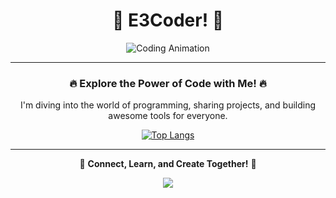 <div align="center">

# 🌟 **E3Coder**! 🌟  

<div id="header">
  <img src="https://media3.giphy.com/media/nd0lphXcwThN2nlNFV/giphy.gif?cid=6c09b952skhwz5xb75eh2xn38gbiha3z0pz5ko8t7kjeva5z&ep=v1_internal_gif_by_id&rid=giphy.gif&ct=g" alt="Coding Animation" />
</div>

---

### 🔥 Explore the Power of Code with Me! 🔥
I'm diving into the world of programming, sharing projects, and building awesome tools for everyone.  


[![Top Langs](https://github-readme-stats.vercel.app/api/top-langs/?username=khonE3&layout=donut&theme=dracula&hide_progress=true&border_color=BD93F9&title_color=FF79C6&card_width=400&title_align=center)](https://github.com/anuraghazra/github-readme-stats)

---

🌟 **Connect, Learn, and Create Together!** 🌟  

<div id="header">
  <img src="https://media.tenor.com/hhda1rmSf3oAAAAM/come-at-me-pengu.gif" />
</div>

</div>
